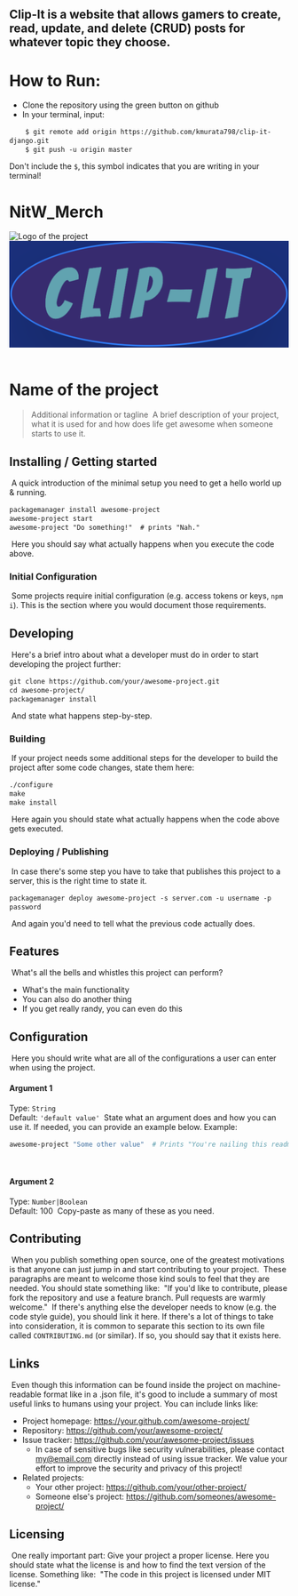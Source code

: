 Clip-It is a website that allows gamers to create, read, update, and delete (CRUD) posts for whatever topic they choose.
------------------------------------
# How to Run:
- Clone the repository using the green button on github
- In your terminal, input: 
```
    $ git remote add origin https://github.com/kmurata798/clip-it-django.git
    $ git push -u origin master
```
Don't include the `$`, this symbol indicates that you are writing in your terminal!


# NitW_Merch
![Logo of the project](https://raw.githubusercontent.com/jehna/readme-best-practices/master/sample-logo.png)
![Logo of the project](https://github.com/kmurata798/clip-it-django/blob/master/blog/static/blog/clip-it-title.png)
​
# Name of the project
> Additional information or tagline
​
A brief description of your project, what it is used for and how does life get
awesome when someone starts to use it.
​
## Installing / Getting started
​
A quick introduction of the minimal setup you need to get a hello world up &
running.
​
```shell
packagemanager install awesome-project
awesome-project start
awesome-project "Do something!"  # prints "Nah."
```
​
Here you should say what actually happens when you execute the code above.
​
### Initial Configuration
​
Some projects require initial configuration (e.g. access tokens or keys, `npm i`).
This is the section where you would document those requirements.
​
## Developing
​
Here's a brief intro about what a developer must do in order to start developing
the project further:
​
```shell
git clone https://github.com/your/awesome-project.git
cd awesome-project/
packagemanager install
```
​
And state what happens step-by-step.
​
### Building
​
If your project needs some additional steps for the developer to build the
project after some code changes, state them here:
​
```shell
./configure
make
make install
```
​
Here again you should state what actually happens when the code above gets
executed.
​
### Deploying / Publishing
​
In case there's some step you have to take that publishes this project to a
server, this is the right time to state it.
​
```shell
packagemanager deploy awesome-project -s server.com -u username -p password
```
​
And again you'd need to tell what the previous code actually does.
​
## Features
​
What's all the bells and whistles this project can perform?
* What's the main functionality
* You can also do another thing
* If you get really randy, you can even do this
​
## Configuration
​
Here you should write what are all of the configurations a user can enter when
using the project.
​
#### Argument 1
Type: `String`  
Default: `'default value'`
​
State what an argument does and how you can use it. If needed, you can provide
an example below.
​
Example:
```bash
awesome-project "Some other value"  # Prints "You're nailing this readme!"
```
​
#### Argument 2
Type: `Number|Boolean`  
Default: 100
​
Copy-paste as many of these as you need.
​
## Contributing
​
When you publish something open source, one of the greatest motivations is that
anyone can just jump in and start contributing to your project.
​
These paragraphs are meant to welcome those kind souls to feel that they are
needed. You should state something like:
​
"If you'd like to contribute, please fork the repository and use a feature
branch. Pull requests are warmly welcome."
​
If there's anything else the developer needs to know (e.g. the code style
guide), you should link it here. If there's a lot of things to take into
consideration, it is common to separate this section to its own file called
`CONTRIBUTING.md` (or similar). If so, you should say that it exists here.
​
## Links
​
Even though this information can be found inside the project on machine-readable
format like in a .json file, it's good to include a summary of most useful
links to humans using your project. You can include links like:
​
- Project homepage: https://your.github.com/awesome-project/
- Repository: https://github.com/your/awesome-project/
- Issue tracker: https://github.com/your/awesome-project/issues
  - In case of sensitive bugs like security vulnerabilities, please contact
    my@email.com directly instead of using issue tracker. We value your effort
    to improve the security and privacy of this project!
- Related projects:
  - Your other project: https://github.com/your/other-project/
  - Someone else's project: https://github.com/someones/awesome-project/
​
​
## Licensing
​
One really important part: Give your project a proper license. Here you should
state what the license is and how to find the text version of the license.
Something like:
​
"The code in this project is licensed under MIT license."


